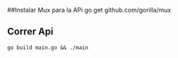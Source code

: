 ##Instalar Mux para la APi
    go get github.com/gorilla/mux
## Correr Api
    go build main.go && ./main